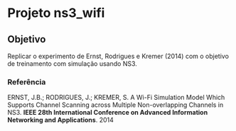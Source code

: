 # Projeto ns3_wifi

## Objetivo
Replicar o experimento de Ernst, Rodrigues e Kremer (2014) com o objetivo de treinamento com simulação usando NS3.

### Referência

ERNST, J.B.; RODRIGUES, J.; KREMER, S. A Wi-Fi Simulation Model Which Supports Channel Scanning across Multiple
Non-overlapping Channels in NS3. **IEEE 28th International Conference on Advanced Information Networking and Applications**. 2014
